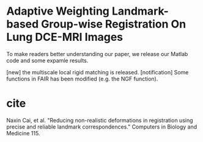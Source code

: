 # Adaptive Weighting Landmark-based Group-wise Registration On Lung DCE-MRI Images
To make readers better understanding our paper, we release our Matlab code and some expamle results.

[new] the multiscale local rigid matching is released.
[notification] Some functions in FAIR has been modified (e.g. the NGF function).

# cite
Naxin Cai, et al. "Reducing non-realistic deformations in registration using precise and reliable landmark correspondences." Computers in Biology and Medicine 115.
